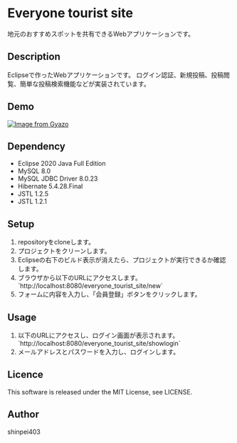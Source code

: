 Everyone tourist site
====
地元のおすすめスポットを共有できるWebアプリケーションです。

## Description

Eclipseで作ったWebアプリケーションです。
ログイン認証、新規投稿、投稿閲覧、簡単な投稿検索機能などが実装されています。

## Demo

[![Image from Gyazo](https://i.gyazo.com/5dbba1c513f93f279dd1d2987a4e4b50.gif)](https://gyazo.com/5dbba1c513f93f279dd1d2987a4e4b50)

## Dependency
<ul>
  <li>Eclipse 2020 Java Full Edition</li>
  <li>MySQL 8.0</li>
  <li>MySQL JDBC Driver 8.0.23</li>
  <li>Hibernate 5.4.28.Final</li>
  <li>JSTL 1.2.5</li>
  <li>JSTL 1.2.1</li>
</ul>

## Setup

<ol>
  <li>repositoryをcloneします。</li>
  <li>プロジェクトをクリーンします。</li>
  <li>Eclipseの右下のビルド表示が消えたら、プロジェクトが実行できるか確認します。</li>
  <li>ブラウザから以下のURLにアクセスします。<br>
    `http://localhost:8080/everyone_tourist_site/new`
  </li>
  <li>フォームに内容を入力し、「会員登録」ボタンをクリックします。</li>
</ol>  

## Usage

<ol>
  <li>以下のURLにアクセスし、ログイン画面が表示されます。<br>
      `http://localhost:8080/everyone_tourist_site/showlogin`
  </li>
  <li>メールアドレスとパスワードを入力し、ログインします。</li>
</ol>

## Licence

This software is released under the MIT License, see LICENSE.

## Author
shinpei403



